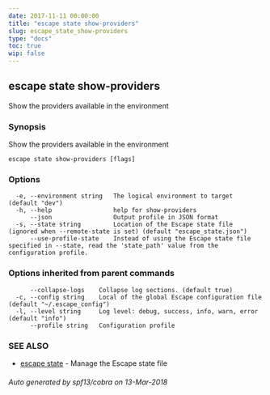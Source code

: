 ```yaml
---
date: 2017-11-11 00:00:00
title: "escape state show-providers"
slug: escape_state_show-providers
type: "docs"
toc: true
wip: false
---
```

## escape state show-providers

Show the providers available in the environment

### Synopsis


Show the providers available in the environment

```
escape state show-providers [flags]
```

### Options

```
  -e, --environment string   The logical environment to target (default "dev")
  -h, --help                 help for show-providers
      --json                 Output profile in JSON format
  -s, --state string         Location of the Escape state file (ignored when --remote-state is set) (default "escape_state.json")
      --use-profile-state    Instead of using the Escape state file specified in --state, read the 'state_path' value from the configuration profile.
```

### Options inherited from parent commands

```
      --collapse-logs    Collapse log sections. (default true)
  -c, --config string    Local of the global Escape configuration file (default "~/.escape_config")
  -l, --level string     Log level: debug, success, info, warn, error (default "info")
      --profile string   Configuration profile
```

### SEE ALSO
* [escape state](../escape_state/)	 - Manage the Escape state file

###### Auto generated by spf13/cobra on 13-Mar-2018
